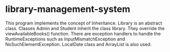 # library-management-system
This program implements the concept of Inheritance.
Library is an abstract class.
Classes Admin and Student inherit the class library.
They override the viewAvailableBooks() function.
There are exception handlers to handle the RuntimeExceptions such as InputMismatchException and NoSuchElementException.
LocalDate class and ArrayList is also used.
